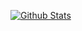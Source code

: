 [![Github Stats](https://github-readme-stats.vercel.app/api?username=MilanBarande&hide=stars&count_private=true)](https://github.com/anuraghazra/github-readme-stats)
